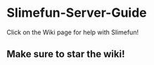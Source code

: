 # Slimefun-Server-Guide
Click on the Wiki page for help with Slimefun!
<h2>Make sure to star the wiki!</h2>
